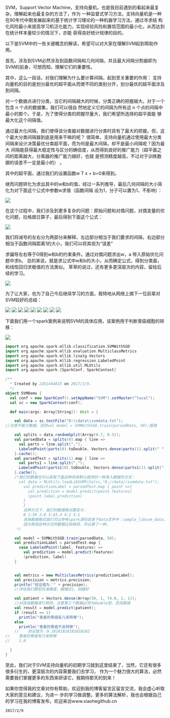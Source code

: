   SVM，Support Vector Machine，支持向量机，也是我目前遇到的看起来最复杂，理解起来也最复杂的方法了，作为
一种监督式学习方法，支持向量机是一种在90年代中期发展起来的基于统计学习理论的一种机器学习方法，通过寻求结
构化风险最小来提高学习机泛化能力，实现经验风险和置信范围的最小化，从而达到在统计样本量较少的情况下，亦能
获得良好统计规律的目的。

以下是SVM中的一些关键概念的解读，希望可以对大家在理解SVM起到帮助作用。

首先，涉及到SVM必然涉及到函数间隔和几何间隔，并且最大间隔分割器即为SVM的前身，可想而知，理解它们的重要性。

其中，这么一段话，对我们理解为什么要计算间隔，起到至关重要的作用：
支持向量机的目的是划分最优的超平面从而使不同的类别分开，划分最优的超平面涉及到间隔。

对一个数据点进行分类，当它的间隔越大的时候，分类正确的把握越大。对于一个包含 n 个点的数据集，我们可以很自
然地定义它的间隔为所有这 n 个点的间隔中最小的那个。于是，为了使得分类的把握尽量大，我们希望所选择的超平面能
够最大化这个间隔值。

通过最大化间隔，我们使得该分类器对数据进行分类时具有了最大的把握。但，这个最大分类间隔器到底是用来干嘛的呢？
很简单，支持向量机通过使用最大分类间隔来设计决策最优分类超平面，而为何是最大间隔，却不是最小间隔呢？因为最大
间隔能获得最大稳定性与区分的确信度，从而得到良好的推广能力（超平面之间的距离越大，分离器的推广能力越好，也就
是预测精度越高，不过对于训练数据的误差不一定是最小的） 。

其中的超平面，通过我们的设置函数w T x + b=0来得到。

继而问题转化为求出其中的w和b的值，经过一系列推导，最后几何间隔的大小简化为对下面这个公式中参数w求值（函数间隔
设为1，分子可以置为1，不影响）：

![](https://github.com/woshidandan/hadoop-spark/blob/master/picture/svm10.jpg)

在这个过程中，我们涉及到更多复杂的问题：原始问题和对偶问题，对偶变量的优化问题，拉格朗日算子，最后得到下面这个公式：

![](https://github.com/woshidandan/hadoop-spark/blob/master/picture/svm11.jpg)

我们将减号的左右分为两部分来解释，左边部分相当于我们要求的间隔，右边部分相当于函数间隔距离1的大小，我们可以将其视为“误差”

求偏导左右等于0得到w和b的约束条件。通过对偶问题求出w，a  带入原始优化问题中求b。
总的来说，就是求公式中w和b的大小，从而确定公式，得到分类面，和线性回归求极值的方法类似。
草草的说过，还有更多更深层次的内容，留给后续的学习。

![](https://github.com/woshidandan/hadoop-spark/blob/master/picture/biaoqin.jpg)

为了让大家，也为了自己今后继续学习的方面，我特地从网络上摘下一位前辈对SVM较好的总结：

![](https://github.com/woshidandan/hadoop-spark/blob/master/picture/svm1.jpg)
![](https://github.com/woshidandan/hadoop-spark/blob/master/picture/svm2.jpg)
![](https://github.com/woshidandan/hadoop-spark/blob/master/picture/svm3.jpg)
![](https://github.com/woshidandan/hadoop-spark/blob/master/picture/svm4.jpg)
![](https://github.com/woshidandan/hadoop-spark/blob/master/picture/svm5.jpg)
![](https://github.com/woshidandan/hadoop-spark/blob/master/picture/svm6.jpg)
![](https://github.com/woshidandan/hadoop-spark/blob/master/picture/svm7.jpg)
![](https://github.com/woshidandan/hadoop-spark/blob/master/picture/svm8.jpg)
![](https://github.com/woshidandan/hadoop-spark/blob/master/picture/svm9.jpg)

下面我们用一个spark案例来说明SVM的具体应用，该案例用于判断胃癌细胞的转移：

![](https://github.com/woshidandan/hadoop-spark/blob/master/picture/svmdata.jpg)

```scala
import org.apache.spark.mllib.classification.SVMWithSGD
import org.apache.spark.mllib.evaluation.MulticlassMetrics
import org.apache.spark.mllib.linalg.Vectors
import org.apache.spark.mllib.regression.LabeledPoint
import org.apache.spark.mllib.util.MLUtils
import org.apache.spark.{SparkConf, SparkContext}

/**
  * Created by 2281444815 on 2017/2/9.
  */
object SVMDemo {
  val conf = new SparkConf().setAppName("SVM").setMaster("local");
  val sc = new SparkContext(conf);

  def main(args: Array[String]): Unit = {

    val data = sc.textFile("D:\\data\\svmdata.txt"); 
//注意不能少数据，否则val model = SVMWithSGD.train(parsedData, 50);报错

    val splits = data.randomSplit(Array(0.7, 0.3));
    val parsedData = splits(0).map { line =>
      val parts = line.split(",");
      LabeledPoint(parts(0).toDouble, Vectors.dense(parts(1).split(" ").map(_.toDouble)));
    }.cache();
    val parsedTest = splits(1).map { line =>
      val parts1 = line.split(",");
      LabeledPoint(parts1(0).toDouble, Vectors.dense(parts1(1).split(" ").map(_.toDouble)));
    }.cache();
    /*我们的数据也可以采取下面这种系统默认提供的一种录入数据的方式：
      val data = MLUtils.loadLibSVMFile(sc,"D://data//svmdata.txt");
        val predictionLabel = parsedTest.map { point =>{
          val prediction = model.predict(point.features)
          (point.label,prediction)
        }
        }
        这种方式下，我们的数据格式要变为：
        0 1:59 2:0 3:43.4 4:2 5:1
        具体数据格式我们可以参考spark源码目录下data文件中：sample_libsvm_data.txt文件的格式
        因为我怕这种方式的数据比较麻烦，所以换了一种。
     */

    val model = SVMWithSGD.train(parsedData, 50);
    val predictionLabel = parsedTest.map {
      case LabeledPoint(label, features) =>
        val prediction = model.predict(features)
        (prediction, label)
    }


    val metrics = new MulticlassMetrics(predictionLabel);
    val precision = metrics.precision;
    println("验证值为：" + precision);
    //评估我们模型的准确度，越接近1，则越好

    val patient = Vectors.dense(Array(50, 1, 74.0, 1, 1));
    //对该组数据进行预测，注意第三个数据必须为double型，否则报错
    val result = model.predict(patient);
    if (result == 1)
      println("患者的胃癌有几率转移");
    else
      println("患者的胃癌不会转移");
    //    验证值为：0.18181818181818182
//    患者的胃癌有几率转移
//    1.0

  }
}
```
至此，我们对于SVM支持向量机的初期学习就到这里结束了，当然，它还有很多很多衍生的，更深层次的内容需要我们去学习，
作为一个魅力很大的算法，必然需要我们掌握更多的东西来研读它，我期待那天的到来！

如果你觉得我的文章对你有帮助，欢迎到我的博客留言区留言交流，我会虚心听取大家的意见和建议，为进一
步的学习做调整。更多的算法解析，我也会根据自己的学习在我的博客发布，欢迎来访www.xiaohegithub.cn
    
    2017/2/9
